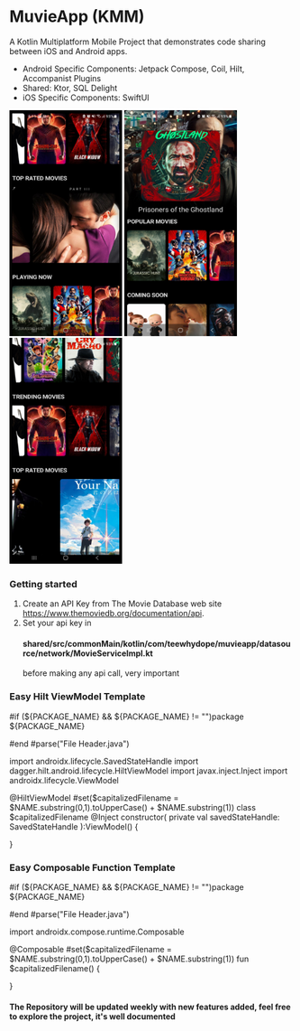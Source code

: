 # MuvieApp (KMM)
 A Kotlin Multiplatform Mobile Project that demonstrates code sharing between iOS and Android apps.
 
 - Android Specific Components: Jetpack Compose, Coil, Hilt, Accompanist Plugins
 - Shared: Ktor, SQL Delight
 - iOS Specific Components: SwiftUI

<img src="https://github.com/teewhydope/MuvieApp/blob/main/assets/Screenshot_20210919-181136.jpg" width="200" height="400"> <img src="https://github.com/teewhydope/MuvieApp/blob/main/assets/Screenshot_20210919-181101.jpg" width="200" height="400"> <img src="https://github.com/teewhydope/MuvieApp/blob/main/assets/Screenshot_20210919-181159.jpg" width="200" height="400">




 
### Getting started
  1. Create an API Key from The Movie Database web site https://www.themoviedb.org/documentation/api.
  2. Set your api key in 
     #### shared/src/commonMain/kotlin/com/teewhydope/muvieapp/datasource/network/MovieServiceImpl.kt
     before making any api call, very important
 
 
 
 
### Easy Hilt ViewModel Template
 #if (${PACKAGE_NAME} && ${PACKAGE_NAME} != "")package ${PACKAGE_NAME}

#end
#parse("File Header.java")

import androidx.lifecycle.SavedStateHandle
import dagger.hilt.android.lifecycle.HiltViewModel
import javax.inject.Inject
import androidx.lifecycle.ViewModel


@HiltViewModel
#set($capitalizedFilename = $NAME.substring(0,1).toUpperCase() + $NAME.substring(1))
class $capitalizedFilename
@Inject
constructor(
  private val savedStateHandle: SavedStateHandle
):ViewModel() {

}


### Easy Composable Function Template
#if (${PACKAGE_NAME} && ${PACKAGE_NAME} != "")package ${PACKAGE_NAME}

#end
#parse("File Header.java")

import androidx.compose.runtime.Composable

@Composable
#set($capitalizedFilename = $NAME.substring(0,1).toUpperCase() + $NAME.substring(1))
fun $capitalizedFilename() {

}


   #### The Repository will be updated weekly with new features added, feel free to explore the project, it's well documented



